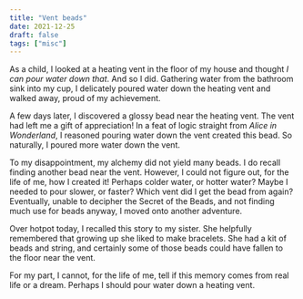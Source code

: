 ```yaml
---
title: "Vent beads"
date: 2021-12-25
draft: false
tags: ["misc"]
---
```

As a child, I looked at a heating vent in the floor of my house and thought _I can pour water down that_. And so I did. Gathering water from the bathroom sink into my cup, I delicately poured water down the heating vent and walked away, proud of my achievement.

A few days later, I discovered a glossy bead near the heating vent. The vent had left me a gift of appreciation! In a feat of logic straight from _Alice in Wonderland_, I reasoned pouring water down the vent created this bead. So naturally, I poured more water down the vent.

To my disappointment, my alchemy did not yield many beads. I do recall finding another bead near the vent. However, I could not figure out, for the life of me, how I created it! Perhaps colder water, or hotter water? Maybe I needed to pour slower, or faster? Which vent did I get the bead from again? Eventually, unable to decipher the Secret of the Beads, and not finding much use for beads anyway, I moved onto another adventure.

Over hotpot today, I recalled this story to my sister. She helpfully remembered that growing up she liked to make bracelets. She had a kit of beads and string, and certainly some of those beads could have fallen to the floor near the vent. 

For my part, I cannot, for the life of me, tell if this memory comes from real life or a dream. Perhaps I should pour water down a heating vent.
